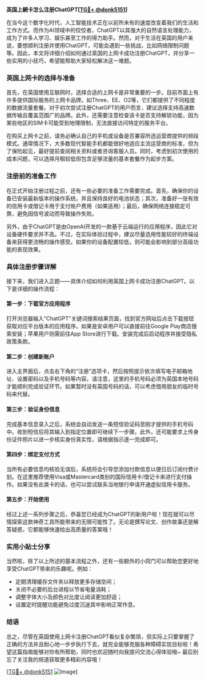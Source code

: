 **英国上網卡怎么注册ChatGPT[[TG💪+ @donk5151](https://t.me/s/donk5151)]**

在当今这个数字化时代，人工智能技术正在以前所未有的速度改变着我们的生活和工作方式。而作为AI领域中的佼佼者，ChatGPT以其强大的自然语言处理能力，成为了许多人学习、娱乐甚至工作的得力助手。然而，对于生活在英国的用户来说，要想顺利注册并使用ChatGPT，可能会遇到一些挑战，比如网络限制问题等。因此，本文将详细介绍如何通过英国的上网卡成功注册ChatGPT，并分享一些实用的小技巧，希望能帮助大家轻松解决这一难题。

### 英国上网卡的选择与准备

首先，在英国使用互联网时，选择合适的上网卡是非常重要的一步。目前市面上有许多提供国际服务的上网卡品牌，如Three、EE、O2等，它们都提供了不同程度的数据流量套餐。对于初次尝试注册ChatGPT的用户而言，建议选择支持高速数据传输且覆盖范围广的品牌。此外，还需要注意检查该卡是否支持解锁功能，因为某些地区的SIM卡可能受到地理限制，无法直接访问特定的服务平台。

在购买上网卡之前，请务必确认自己的手机或设备是否兼容所选运营商提供的频段模式。通常情况下，大多数现代智能手机都能很好地适应主流运营商的标准，但为了保险起见，最好提前查阅相关资料或者咨询客服人员。同时，考虑到初次使用的成本问题，可以选择月租较低但包含足够流量的基本套餐作为起步方案。

### 注册前的准备工作

在正式开始注册过程之前，还有一些必要的准备工作需要完成。首先，确保你的设备已安装最新版本的操作系统，并且保持良好的电池状态；其次，准备好一张有效的信用卡或借记卡用于支付账户费用（如果适用）；最后，确保网络连接稳定可靠，避免因信号波动而导致操作失败。

另外，由于ChatGPT是由OpenAI开发的一款基于云端运行的应用程序，因此它对设备硬件要求并不高。不过，在实际体验过程中，建议尽量选用性能较好的终端设备来获得更流畅的操作感受。如果你的设备配置较低，则可能会影响到部分高级功能的表现效果。

### 具体注册步骤详解

接下来，我们进入正题——具体介绍如何利用英国上网卡成功注册ChatGPT。以下是详细的操作流程：

#### 第一步：下载官方应用程序
打开浏览器输入“ChatGPT”关键词搜索结果页面，找到官方网站后点击下载按钮获取对应平台版本的应用程序。如果是安卓用户可以直接前往Google Play商店搜索安装；苹果用户则需前往App Store进行下载。安装完成后启动程序并接受隐私政策条款。

#### 第二步：创建新账户
进入主界面后，点击右下角的“注册”选项卡，然后按照提示依次填写电子邮箱地址、设置密码以及手机号码等内容。请注意，这里的手机号码必须为英国本地号码才能顺利完成验证环节。如果暂时没有英国号码的话，可以考虑借用朋友的临时号码来代替。

#### 第三步：验证身份信息
完成基本信息录入之后，系统会自动发送一条短信验证码至刚才提供的手机号码中。收到短信后将其输入到指定位置即可继续下一步骤。此外，还可能要求上传身份证件照片以进一步核实身份真实性，请根据指示逐一完成即可。

#### 第四步：绑定支付方式
当所有必要信息均核验无误后，系统将会引导您添加付款信息以便日后订阅付费计划。在这里推荐使用Visa或Mastercard类别的国际信用卡/借记卡来进行支付操作。如果没有此类卡的话，也可以尝试联系当地银行申请开通虚拟信用卡服务。

#### 第五步：开始使用
经过上述一系列步骤之后，恭喜您已经成为ChatGPT的新用户啦！现在就可以尽情探索这款神奇工具所能带来的无限可能性了。无论是撰写论文、创作故事还是解答疑惑，它都能够快速给出高质量的答案哦！

### 实用小贴士分享

当然啦，除了以上所述的基本流程之外，还有一些额外的小窍门可以帮助您更好地享受ChatGPT带来的乐趣呢。例如：
- 定期清理缓存文件夹以释放更多存储空间；
- 关闭不必要的后台进程以节省电量消耗；
- 调整字体大小及颜色对比度让阅读更加舒适；
- 设置定时提醒功能避免过度沉迷其中影响正常作息。

### 结语

总之，尽管在英国使用上网卡注册ChatGPT看似复杂繁琐，但实际上只要掌握了正确的方法并且耐心地一步步执行下去，就完全能够克服各种障碍实现目标啦！希望这篇指南能够对你有所帮助，同时也欢迎随时向我提问交流心得体验哦~ 最后别忘了关注我的频道获取更多精彩内容哦！

[[TG💪+ @donk5151](https://t.me/s/donk5151) ![Image](https://i.postimg.cc/rwNCRYN7/Snipaste-2025-04-30-17-27-05.png)]